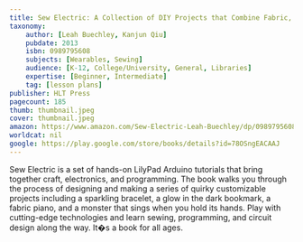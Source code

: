 ```yaml
---
title: Sew Electric: A Collection of DIY Projects that Combine Fabric, Electronics, and Programming
taxonomy:
	author: [Leah Buechley, Kanjun Qiu]
	pubdate: 2013
	isbn: 0989795608
	subjects: [Wearables, Sewing]
	audience: [K-12, College/University, General, Libraries]
	expertise: [Beginner, Intermediate]
	tag: [lesson plans]
publisher: HLT Press
pagecount: 185
thumb: thumbnail.jpeg
cover: thumbnail.jpeg
amazon: https://www.amazon.com/Sew-Electric-Leah-Buechley/dp/0989795608
worldcat: nil
google: https://play.google.com/store/books/details?id=78OSngEACAAJ
---
```

Sew Electric is a set of hands-on LilyPad Arduino tutorials that bring together craft, electronics, and programming. The book walks you through the process of designing and making a series of quirky customizable projects including a sparkling bracelet, a glow in the dark bookmark, a fabric piano, and a monster that sings when you hold its hands. Play with cutting-edge technologies and learn sewing, programming, and circuit design along the way. It�s a book for all ages.